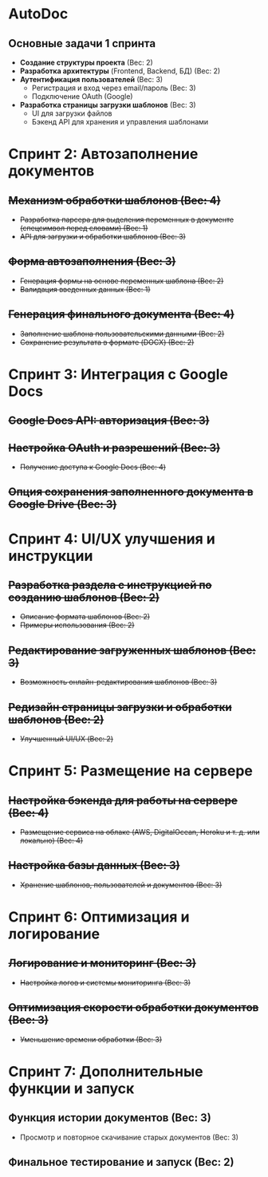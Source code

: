 # AutoDoc  

## Основные задачи 1 спринта

- **Создание структуры проекта** (Вес: 2)  
- **Разработка архитектуры** (Frontend, Backend, БД)  (Вес: 2)
- **Аутентификация пользователей** (Вес: 3) 
  - Регистрация и вход через email/пароль (Вес: 3)
  - Подключение OAuth (Google) 
- **Разработка страницы загрузки шаблонов** (Вес: 3)
  - UI для загрузки файлов  
  - Бэкенд API для хранения и управления шаблонами  

# Спринт 2: Автозаполнение документов  

## ~~**Механизм обработки шаблонов** (Вес: 4)~~
- ~~Разработка парсера для выделения переменных в документе (спецсимвол перед словами)  (Вес: 1)~~  
- ~~API для загрузки и обработки шаблонов  (Вес: 3)~~  

## ~~**Форма автозаполнения** (Вес: 3)~~  
- ~~Генерация формы на основе переменных шаблона  (Вес: 2)~~  
- ~~Валидация введенных данных  (Вес: 1)~~  

## ~~**Генерация финального документа** (Вес: 4)~~ 
- ~~Заполнение шаблона пользовательскими данными  (Вес: 2)~~  
- ~~Сохранение результата в формате (DOCX)  (Вес: 2)~~  

# Спринт 3: Интеграция с Google Docs

## ~~Google Docs API: авторизация (Вес: 3)~~

## ~~Настройка OAuth и разрешений (Вес: 3)~~
- ~~Получение доступа к Google Docs (Вес: 4)~~

## ~~Опция сохранения заполненного документа в Google Drive (Вес: 3)~~

# Спринт 4: UI/UX улучшения и инструкции

## ~~Разработка раздела с инструкцией по созданию шаблонов (Вес: 2)~~
- ~~Описание формата шаблонов (Вес: 2)~~
- ~~Примеры использования (Вес: 2)~~

## ~~Редактирование загруженных шаблонов (Вес: 3)~~
- ~~Возможность онлайн-редактирования шаблонов (Вес: 3)~~

## ~~Редизайн страницы загрузки и обработки шаблонов (Вес: 2)~~
- ~~Улучшенный UI/UX (Вес: 2)~~

# Спринт 5: Размещение на сервере

## ~~Настройка бэкенда для работы на сервере (Вес: 4)~~
- ~~Размещение сервиса на облаке (AWS, DigitalOcean, Heroku и т. д. или локально) (Вес: 4)~~

## ~~Настройка базы данных (Вес: 3)~~
- ~~Хранение шаблонов, пользователей и документов (Вес: 3)~~

# Спринт 6: Оптимизация и логирование

## ~~Логирование и мониторинг (Вес: 3)~~
- ~~Настройка логов и системы мониторинга (Вес: 3)~~

## ~~Оптимизация скорости обработки документов (Вес: 3)~~
- ~~Уменьшение времени обработки (Вес: 3)~~

# Спринт 7: Дополнительные функции и запуск

## Функция истории документов (Вес: 3)
- Просмотр и повторное скачивание старых документов (Вес: 3)

## Финальное тестирование и запуск (Вес: 2)

